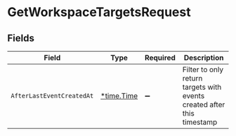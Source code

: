 # GetWorkspaceTargetsRequest


## Fields

| Field                                                                  | Type                                                                   | Required                                                               | Description                                                            |
| ---------------------------------------------------------------------- | ---------------------------------------------------------------------- | ---------------------------------------------------------------------- | ---------------------------------------------------------------------- |
| `AfterLastEventCreatedAt`                                              | [*time.Time](https://pkg.go.dev/time#Time)                             | :heavy_minus_sign:                                                     | Filter to only return targets with events created after this timestamp |